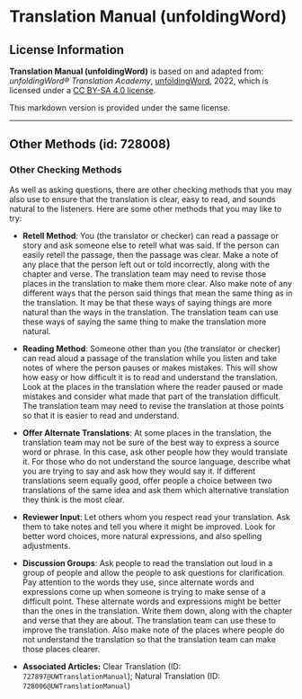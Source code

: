 # Translation Manual (unfoldingWord)

## License Information

**Translation Manual (unfoldingWord)** is based on and adapted from: _unfoldingWord® Translation Academy_, [unfoldingWord](https://unfoldingword.org/utw), 2022, which is licensed under a [CC BY-SA 4.0 license](https://creativecommons.org/licenses/by-sa/4.0/legalcode.en).

This markdown version is provided under the same license.



--------------------------------

## Other Methods (id: 728008)

### Other Checking Methods

As well as asking questions, there are other checking methods that you may also use to ensure that the translation is clear, easy to read, and sounds natural to the listeners. Here are some other methods that you may like to try:

* **Retell Method**: You (the translator or checker) can read a passage or story and ask someone else to retell what was said. If the person can easily retell the passage, then the passage was clear. Make a note of any place that the person left out or told incorrectly, along with the chapter and verse. The translation team may need to revise those places in the translation to make them more clear. Also make note of any different ways that the person said things that mean the same thing as in the translation. It may be that these ways of saying things are more natural than the ways in the translation. The translation team can use these ways of saying the same thing to make the translation more natural.
* **Reading Method**: Someone other than you (the translator or checker) can read aloud a passage of the translation while you listen and take notes of where the person pauses or makes mistakes. This will show how easy or how difficult it is to read and understand the translation. Look at the places in the translation where the reader paused or made mistakes and consider what made that part of the translation difficult. The translation team may need to revise the translation at those points so that it is easier to read and understand.
* **Offer Alternate Translations**: At some places in the translation, the translation team may not be sure of the best way to express a source word or phrase. In this case, ask other people how they would translate it. For those who do not understand the source language, describe what you are trying to say and ask how they would say it. If different translations seem equally good, offer people a choice between two translations of the same idea and ask them which alternative translation they think is the most clear.
* **Reviewer Input**: Let others whom you respect read your translation. Ask them to take notes and tell you where it might be improved. Look for better word choices, more natural expressions, and also spelling adjustments.
* **Discussion Groups**: Ask people to read the translation out loud in a group of people and allow the people to ask questions for clarification. Pay attention to the words they use, since alternate words and expressions come up when someone is trying to make sense of a difficult point. These alternate words and expressions might be better than the ones in the translation. Write them down, along with the chapter and verse that they are about. The translation team can use these to improve the translation. Also make note of the places where people do not understand the translation so that the translation team can make those places clearer.

* **Associated Articles:** Clear Translation (ID: `727897@UWTranslationManual`); Natural Translation (ID: `728006@UWTranslationManual`)

